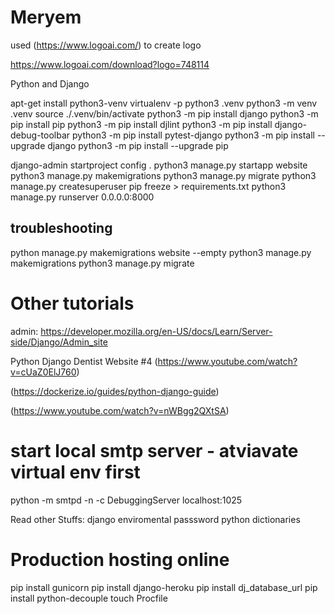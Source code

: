 # Meryem

used (https://www.logoai.com/) to create logo

https://www.logoai.com/download?logo=748114


Python and Django

apt-get install python3-venv
virtualenv -p python3 .venv
python3 -m venv .venv
source ./.venv/bin/activate
python3 -m pip install django
python3 -m pip install pip
python3 -m pip install djlint
python3 -m pip install django-debug-toolbar
python3 -m pip install pytest-django
python3 -m pip install --upgrade django
python3 -m pip install --upgrade pip

django-admin startproject config . 
python3 manage.py startapp website 
python3 manage.py makemigrations
python3 manage.py migrate 
python3 manage.py createsuperuser
pip freeze > requirements.txt 
python3 manage.py runserver 0.0.0.0:8000


## troubleshooting
python manage.py makemigrations website --empty
python3 manage.py makemigrations
python3 manage.py migrate 





# Other tutorials
admin: 
https://developer.mozilla.org/en-US/docs/Learn/Server-side/Django/Admin_site

Python Django Dentist Website #4
(https://www.youtube.com/watch?v=cUaZ0ElJ760)

(https://dockerize.io/guides/python-django-guide)

(https://www.youtube.com/watch?v=nWBgg2QXtSA)

# start local smtp server - atviavate virtual env first
python -m smtpd -n -c DebuggingServer localhost:1025

Read other Stuffs:
django enviromental passsword
python dictionaries

# Production hosting online

pip install gunicorn
pip install django-heroku
pip install dj_database_url
pip install python-decouple
touch Procfile
